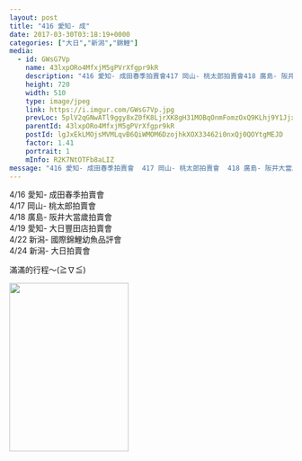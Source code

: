 ```yaml
---
layout: post
title: "416 愛知- 成" 
date: 2017-03-30T03:18:19+0000 
categories: ["大日","新潟","錦鯉"] 
media:
  - id: GWsG7Vp
    name: 43lxpORo4MfxjM5gPVrXfgpr9kR
    description: "416 愛知- 成田春季拍賣會417 岡山- 桃太郎拍賣會418 廣島- 阪井大當歲拍賣會419 愛知- 大日豐田店拍賣會422 新潟- 國際錦鯉幼魚品評會424 新潟- 大日拍賣會滿滿的行程～≧∇≦"   
    height: 720
    width: 510
    type: image/jpeg
    link: https://i.imgur.com/GWsG7Vp.jpg
    prevLoc: 5plV2qGNwATl9ggy8xZ0fK8LjrXK8gH31MOBqOnmFomzOxQ9KLhj9Y1JjxjEiR7N31nwMXumLEJk7qBPi9E211LokKhxnR2Epw3lcvjYAW8MKZCq7wrp1qrotLA63nnm2xhQk7KDErN2Sp2rGQ4XzKuJ9wkYlDE5FkN2KkE1GVHMRR13qv9BtpVJ300RWWSZjJm5rRZqF7p7oNPlwRCY0q8JZB1YhLGOPj36kVcJZjqw16KwF6xONAMZlOfGwMX97QJEfDV
    parentId: 43lxpORo4MfxjM5gPVrXfgpr9kR
    postId: lgJxEkLMOjsMVMLqvB6QiWMOM6DzojhkXOX33462i0nxQj0QOYtgMEJD
    factor: 1.41
    portrait: 1
    mInfo: R2K7NtOTFb8aLIZ
message: "416 愛知- 成田春季拍賣會  417 岡山- 桃太郎拍賣會  418 廣島- 阪井大當歲拍賣會  419 愛知- 大日豐田店拍賣會  422 新潟- 國際錦鯉幼魚品評會  424 新潟- 大日拍賣會    滿滿的行程～≧∇≦"
---
```


4/16 愛知- 成田春季拍賣會  
4/17 岡山- 桃太郎拍賣會  
4/18 廣島- 阪井大當歲拍賣會  
4/19 愛知- 大日豐田店拍賣會  
4/22 新潟- 國際錦鯉幼魚品評會  
4/24 新潟- 大日拍賣會  
  
滿滿的行程～(≧∇≦)


[//]: #media:  
<a href="https://i.imgur.com/GWsG7Vp.jpg"><img src="https://i.imgur.com/GWsG7Vp.jpg" height="300" width="212" /></a> 
 
